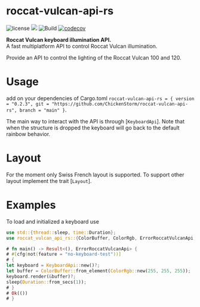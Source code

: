 

# roccat-vulcan-api-rs

![license](https://img.shields.io/github/license/ChickenStorm/roccat-vulcan-api-rs)
[![](https://img.shields.io/badge/doc-Read_Me-blue)](https://chickenstorm.github.io/roccat-vulcan-api-rs/roccat_vulcan_api_rs/index.html)
![Build](https://img.shields.io/github/workflow/status/ChickenStorm/roccat-vulcan-api-rs/Rust)
[![codecov](https://codecov.io/gh/ChickenStorm/roccat-vulcan-api-rs/branch/main/graph/badge.svg?token=Z1J8KMKLC1)](https://codecov.io/gh/ChickenStorm/roccat-vulcan-api-rs)

**Roccat Vulcan keyboard illumination API.**  
A fast multiplatform API to control Roccat Vulcan illumination.

Provide an API to control the lighting of the Roccat Vulcan 100 and 120.

# Usage

add on your dependencies of Cargo.toml
`roccat-vulcan-api-rs = { version = "0.2.3", git = "https://github.com/ChickenStorm/roccat-vulcan-api-rs", branch = "main" }`.

The main way to interact with the API is through [`KeyboardApi`].
Note that when the structure is dropped the keyboard will go back to the default rainbow behavior.


# Layout
For the moment only Swiss French layout is supported. To support other layout implement the trait [`Layout`].

# Examples
To load and initialized a keyboard use
```rust
use std::{thread::sleep, time::Duration};
use roccat_vulcan_api_rs::{ColorBuffer, ColorRgb, ErrorRoccatVulcanApi, KeyboardApi};

# fn main() -> Result<(), ErrorRoccatVulcanApi> {
# #[cfg(not(feature = "no-keyboard-test"))]
# {
let keyboard = KeyboardApi::new()?;
let buffer = ColorBuffer::from_element(ColorRgb::new(255, 255, 255));
keyboard.render(&buffer)?;
sleep(Duration::from_secs(1));
# }
# Ok(())
# }
```
